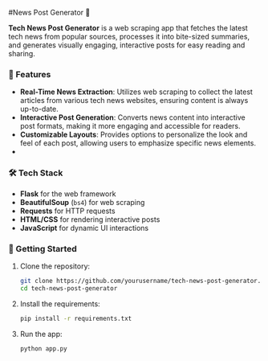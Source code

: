 #News Post Generator 📲

**Tech News Post Generator** is a web scraping app that fetches the latest tech news from popular sources, processes it into bite-sized summaries, and generates visually engaging, interactive posts for easy reading and sharing.

### 🌟 Features

- **Real-Time News Extraction**: Utilizes web scraping to collect the latest articles from various tech news websites, ensuring content is always up-to-date.
- **Interactive Post Generation**: Converts news content into interactive post formats, making it more engaging and accessible for readers.
- **Customizable Layouts**: Provides options to personalize the look and feel of each post, allowing users to emphasize specific news elements.
- 
### 🛠️ Tech Stack

- **Flask** for the web framework
- **BeautifulSoup** (`bs4`) for web scraping
- **Requests** for HTTP requests
- **HTML/CSS** for rendering interactive posts
- **JavaScript** for dynamic UI interactions

### 🚀 Getting Started

1. Clone the repository:
   ```bash
   git clone https://github.com/yourusername/tech-news-post-generator.git
   cd tech-news-post-generator
2. Install the requirements:
   ```bash
   pip install -r requirements.txt

3. Run the app:
   ```bash
   python app.py

